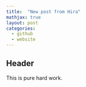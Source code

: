 ```yaml
---
title:  "New post from Hira"
mathjax: true
layout: post
categories:
  - github
  - website
---
```


## Header
This is pure hard work.
